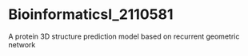 # BioinformaticsI_2110581
A protein 3D structure prediction model based on recurrent geometric network 
